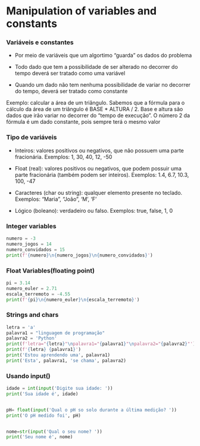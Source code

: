 # Manipulation of variables and constants

### Variáveis e constantes

- Por meio de variáveis que um algortimo “guarda” os dados do problema

- Todo dado que tem a possibilidade de ser alterado no decorrer do tempo deverá ser tratado como uma variável

- Quando um dado não tem nenhuma possibilidade de variar no decorrer do tempo, deverá ser tratado como constante

Exemplo: calcular a área de um triângulo. Sabemos que a fórmula para o cálculo da área de um triângulo é BASE \* ALTURA / 2. Base e altura são dados que irão variar no decorrer do “tempo de execução”. O número 2 da fórmula é um dado constante, pois sempre terá o mesmo valor

### Tipo de variáveis

- Inteiros: valores positivos ou negativos, que não possuem uma parte fracionária. Exemplos: 1, 30, 40, 12, -50

- Float (real): valores positivos ou negativos, que podem possuir uma parte fracionária (também podem ser inteiros). Exemplos: 1.4, 6.7, 10.3, 100, -47

- Caracteres (char ou string): qualquer elemento presente no teclado. Exemplos: “Maria”, “João”, ‘M’, ‘F’

- Lógico (boleano): verdadeiro ou falso. Exemplos: true, false, 1, 0

### Integer variables

```python
numero = -3
numero_jogos = 14
numero_convidados = 15
print(f'{numero}\n{numero_jogos}\n{numero_convidados}')
```

### Float Variables(floating point)

```python
pi = 3.14
numero_euler = 2.71
escala_terremoto = -4.55
print(f'{pi}\n{numero_euler}\n{escala_terremoto}')
```

### Strings and chars

```python
letra = 'a'
palavra1 = "linguagem de programação"
palavra2 = 'Python'
print(f'letra="{letra}"\npalavra1="{palavra1}"\npalavra2="{palavra2}"')
print(f'{letra} {palavra1}')
print('Estou aprendendo uma', palavra1)
print('Esta', palavra1, 'se chama', palavra2)
```

### Usando input()

```python
idade = int(input('Digite sua idade: '))
print('Sua idade é', idade)


pH= float(input('Qual o pH so solo durante a última medição? '))
print('O pH medido foi', pH)


nome=str(input('Qual o seu nome? '))
print('Seu nome é', nome)

```
